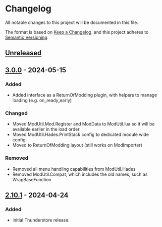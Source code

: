 # Changelog

All notable changes to this project will be documented in this file.

The format is based on [Keep a Changelog](https://keepachangelog.com/en/1.1.0/),
and this project adheres to [Semantic Versioning](https://semver.org/spec/v2.0.0.html).

## [Unreleased]

## [3.0.0] - 2024-05-15

### Added

- Added interface as a ReturnOfModding plugin, with helpers to manage loading (e.g. on_ready_early)

### Changed

- Moved ModUtil.Mod.Register and ModData to ModUtil.lua so it will be available earlier in the load order
- Moved ModUtil.Hades.PrintStack config to dedicated module wide config
- Moved to ReturnOfModding layout (still works on ModImporter)

### Removed

- Removed all menu handling capabilities from ModUtil.Hades
- Removed ModUtil.Compat, which includes the old names, such as WrapBaseFunction

## [2.10.1] - 2024-04-24

### Added

- Initial Thunderstore release.

[unreleased]: https://github.com/SGG-Modding/ModUtil/compare/3.0.0...HEAD
[3.0.0]: https://github.com/SGG-Modding/ModUtil/compare/2.10.1...3.0.0
[2.10.1]: https://github.com/SGG-Modding/ModUtil/compare/d8c6fac014fa9ff3ac2bcc38b5505c9bae1e71f7...2.10.1
